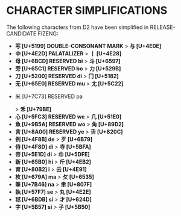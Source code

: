 # CHARACTER SIMPLIFICATIONS

The following characters from D2 have been simplified in RELEASE-CANDIDATE FIZENG:

* <b>写 [U+5199] DOUBLE-CONSONANT MARK</b> > <b>与 [U+4E0E]</b>
* <b>中 [U+4E2D] PALATALIZER</b> > <b>丨 [U+4E28]</b>
* <b>母 [U+6BCD] RESERVED bi</b> > <b>斗 [U+6597]</b>
* <b>旁 [U+65C1] RESERVED bo</b> > <b>⼒ [U+529B]</b>
* <b>刀 [U+5200] RESERVED di</b> > <b>⼌ [U+5182]</b>
* <b>无 [U+65E0] RESERVED mu</b> > <b>⼪ [U+5C22]</b>
* <p>米 [U+7C73] RESERVED pa</p> > <b>⽲ [U+79BE]</b>
* <b>心 [U+5FC3] RESERVED we</b> > <b>几 [U+51E0]</b>
* <b>魚 [U+9B5A] RESERVED wo</b> > <b>⾓ [U+89D2]</b>
* <b>言 [U+8A00] RESERVED ye</b> > <b>⾆ [U+820C]</b>
* <b>例 [U+4F8B] de</b> > <b>歹 [U+6B79]</b>
* <b>侍 [U+4F8D] di</b> > <b>寺 [U+5BFA]</b>
* <b>帝 [U+5E1D] di</b> > <b>巾 [U+5DFE]</b>
* <b>新 [U+65B0] hi</b> > <b>斤 [U+4EB2]</b>
* <b>育 [U+80B2] i</b> > <b>云 [U+4E91]</b>
* <b>枚 [U+679A] ma</b> > <b>攵 [U+6535]</b>
* <b>筆 [U+7B46] na</b> > <b>聿 [U+807F]</b>
* <b>執 [U+57F7] se</b> > <b>丸 [U+4E2E]</b>
* <b>毬 [U+6BDB] si</b> > <b>才 [U+624D]</b>
* <b>字 [U+5B57] si</b> > <b>⼦ [U+5B50]</b>
